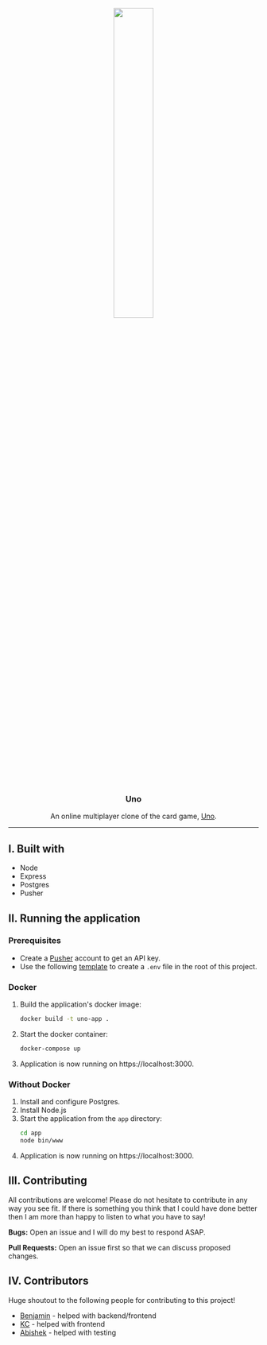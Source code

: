 <p align="center">
  <img align="center" src="https://i.imgur.com/5Tm1JmZ.png" width="40%" height="40%">
  <h3 align="center">Uno</h3>
  <p align="center"> 
    An online multiplayer clone of the card game, <a href="https://www.mattelgames.com/en-us/cards/uno">Uno</a>.
  </p>
</p>

---

## I. Built with
* Node
* Express
* Postgres
* Pusher

## II. Running the application

### Prerequisites
* Create a [Pusher](https://pusher.com) account to get an API key.
* Use the following [template](https://pastebin.com/raw/ECmYJfKN) to create a `.env` file in the root of this project.

### Docker
1. Build the application's docker image:
    ```sh
    docker build -t uno-app .
    ```
2. Start the docker container:
    ```sh
    docker-compose up
    ```
3. Application is now running on https://localhost:3000.

### Without Docker
1. Install and configure Postgres.
2. Install Node.js
3. Start the application from the `app` directory:
    ```sh
    cd app
    node bin/www
    ```
4. Application is now running on https://localhost:3000.

## III. Contributing
All contributions are welcome! Please do not hesitate to contribute in any way you see fit. If there is something you think that I could have done better then I am more than happy to listen to what you have to say!

**Bugs:** Open an issue and I will do my best to respond ASAP.

**Pull Requests:** Open an issue first so that we can discuss proposed changes.

## IV. Contributors
Huge shoutout to the following people for contributing to this project!

* [Benjamin](https://github.com/benjaminkao) - helped with backend/frontend
* [KC](https://github.com/yogeskc) - helped with frontend
* [Abishek](https://github.com/AbishekNeralla) - helped with testing
